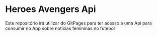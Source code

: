 # Heroes Avengers Api
Este repositório irá utilizar do GitPages para ter acesso a uma Api para consumir no App sobre noticias femininas no futebol
